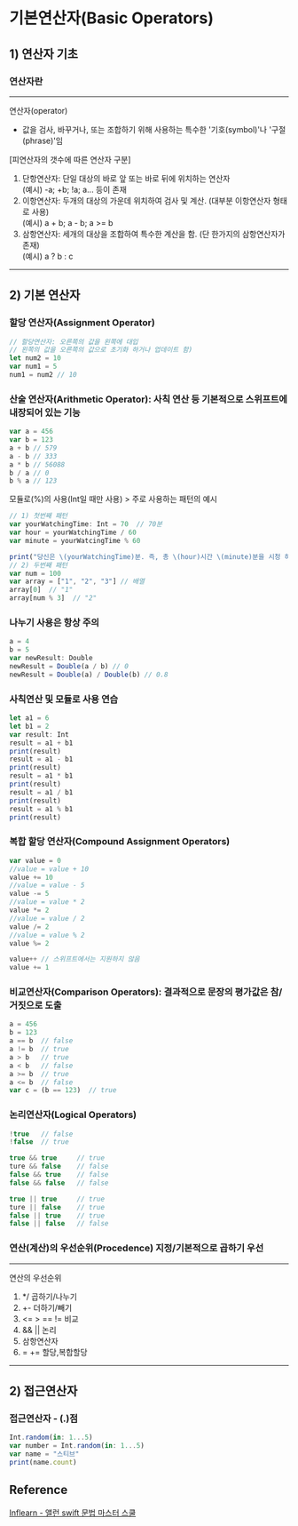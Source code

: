 # 기본연산자(Basic Operators)
## 1) 연산자 기초
### 연산자란
---
연산자(operator)
- 값을 검사, 바꾸거나, 또는 조합하기 위해 사용하는 특수한 '기호(symbol)'나 '구절(phrase)'임  

[피연산자의 갯수에 따른 연산자 구분]
1. 단항연산자: 단일 대상의 바로  앞 또는 바로 뒤에 위치하는 연산자  
(예시) -a; +b; !a; a... 등이 존재
2. 이항연산자: 두개의 대상의 가운데 위치하여 검사 및 계산. (대부분 이항연산자 형태로 사용)  
(예시) a + b; a - b; a >= b
3. 삼항연산자: 세개의 대상을 조합하여 특수한 계산을 함. (단 한가지의 삼항연산자가 존재)  
(예시) a ? b : c
---
## 2) 기본 연산자
### 할당 연산자(Assignment Operator)
```javascript
// 할당연산자: 오른쪽의 값을 왼쪽에 대입
// 왼쪽의 값을 오른쪽의 값으로 초기화 하거나 업데이트 함)
let num2 = 10
var num1 = 5
num1 = num2 // 10
```
### 산술 연산자(Arithmetic Operator): 사칙 연산 등 기본적으로 스위프트에 내장되어 있는 기능
```javascript
var a = 456
var b = 123
a + b // 579
a - b // 333
a * b // 56088
b / a // 0
b % a // 123
```
모듈로(%)의 사용(Int일 때만 사용) > 주로 사용하는 패턴의 예시
```javascript
// 1) 첫번째 패턴
var yourWatchingTime: Int = 70  // 70분
var hour = yourWatchingTime / 60
var minute = yourWatcingTime % 60

print("당신은 \(yourWatchingTime)분. 즉, 총 \(hour)시간 \(minute)분을 시청 하셨습니다.")
// 2) 두번째 패턴
var num = 100
var array = ["1", "2", "3"] // 배열
array[0]  // "1"
array[num % 3]  // "2"
```
### 나누기 사용은 항상 주의
```javascript
a = 4
b = 5
var newResult: Double
newResult = Double(a / b) // 0
newResult = Double(a) / Double(b) // 0.8
```
### 사칙연산 및 모듈로 사용 연습
```javascript
let a1 = 6
let b1 = 2
var result: Int
result = a1 + b1
print(result)
result = a1 - b1
print(result)
result = a1 * b1
print(result)
result = a1 / b1
print(result)
result = a1 % b1
print(result)
```
### 복합 할당 연산자(Compound Assignment Operators)
```javascript
var value = 0
//value = value + 10
value += 10
//value = value - 5
value -= 5
//value = value * 2
value *= 2
//value = value / 2
value /= 2
//value = value % 2
value %= 2

value++ // 스위프트에서는 지원하지 않음
value += 1
```
### 비교연산자(Comparison Operators): 결과적으로 문장의 평가값은 참/거짓으로 도출
```javascript
a = 456
b = 123
a == b  // false
a != b  // true
a > b   // true
a < b   // false
a >= b  // true
a <= b  // false
var c = (b == 123)  // true
```
### 논리연산자(Logical Operators)
```javascript
!true   // false
!false  // true

true && true     // true
ture && false    // false
false && true    // false
false && false   // false

true || true     // true
ture || false    // true
false || true    // true
false || false   // false
```
### 연산(계산)의 우선순위(Procedence) 지정/기본적으로 곱하기 우선
---
연산의 우선순위
1. */ 곱하기/나누기
2. +- 더하기/빼기
3. <= > == != 비교
4. && || 논리
5. 삼항연산자
6. = += 할당,복합할당
---
## 2) 접근연산자
### 접근연산자 - (.)점
```javascript
Int.random(in: 1...5)
var number = Int.random(in: 1...5)
var name = "스티브"
print(name.count)
```
## Reference
[Inflearn - 앨런 swift 문법 마스터 스쿨](https://www.inflearn.com/course/%EC%8A%A4%EC%9C%84%ED%94%84%ED%8A%B8-%EB%AC%B8%EB%B2%95-%EB%A7%88%EC%8A%A4%ED%84%B0-%EC%8A%A4%EC%BF%A8/dashboard)
